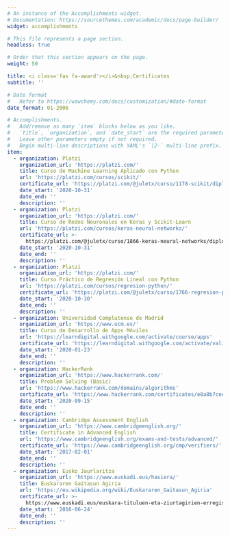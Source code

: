 ```yaml
---
# An instance of the Accomplishments widget.
# Documentation: https://sourcethemes.com/academic/docs/page-builder/
widget: accomplishments

# This file represents a page section.
headless: true

# Order that this section appears on the page.
weight: 50

title: <i class='fas fa-award'></i>&nbsp;Certificates
subtitle: ''

# Date format
#   Refer to https://wowchemy.com/docs/customization/#date-format
date_format: 01-2006

# Accomplishments.
#   Add/remove as many `item` blocks below as you like.
#   `title`, `organization`, and `date_start` are the required parameters.
#   Leave other parameters empty if not required.
#   Begin multi-line descriptions with YAML's `|2-` multi-line prefix.
item:
  - organization: Platzi
    organization_url: 'https://platzi.com/'
    title: Curso de Machine Learning Aplicado con Python
    url: 'https://platzi.com/cursos/scikit/'
    certificate_url: 'https://platzi.com/@juletx/curso/1178-scikit/diploma/detalle/'
    date_start: '2020-10-31'
    date_end: ''
    description: ''
  - organization: Platzi
    organization_url: 'https://platzi.com/'
    title: Curso de Redes Neuronales en Keras y Scikit-Learn
    url: 'https://platzi.com/cursos/keras-neural-networks/'
    certificate_url: >-
      https://platzi.com/@juletx/curso/1866-keras-neural-networks/diploma/detalle/
    date_start: '2020-10-31'
    date_end: ''
    description: ''
  - organization: Platzi
    organization_url: 'https://platzi.com/'
    title: Curso Práctico de Regresión Lineal con Python
    url: 'https://platzi.com/cursos/regresion-python/'
    certificate_url: 'https://platzi.com/@juletx/curso/1766-regresion-python/diploma/detalle/'
    date_start: '2020-10-30'
    date_end: ''
    description: ''
  - organization: Universidad Complutense de Madrid
    organization_url: 'https://www.ucm.es/'
    title: Curso de Desarrollo de Apps Móviles
    url: 'https://learndigital.withgoogle.com/activate/course/apps'
    certificate_url: 'https://learndigital.withgoogle.com/activate/validate-certificate-code'
    date_start: '2020-01-23'
    date_end: ''
    description: ''
  - organization: HackerRank
    organization_url: 'https://www.hackerrank.com/'
    title: Problem Solving (Basic)
    url: 'https://www.hackerrank.com/domains/algorithms'
    certificate_url: 'https://www.hackerrank.com/certificates/e8a8b7cee492'
    date_start: '2020-09-15'
    date_end: ''
    description: ''
  - organization: Cambridge Assessment English
    organization_url: 'https://www.cambridgeenglish.org/'
    title: Certificate in Advanced English
    url: 'https://www.cambridgeenglish.org/exams-and-tests/advanced/'
    certificate_url: 'https://www.cambridgeenglish.org/cmp/verifiers/'
    date_start: '2017-02-01'
    date_end: ''
    description: ''
  - organization: Eusko Jaurlaritza
    organization_url: 'https://www.euskadi.eus/hasiera/'
    title: Euskararen Gaitasun Agiria
    url: 'https://eu.wikipedia.org/wiki/Euskararen_Gaitasun_Agiria'
    certificate_url: >-
      https://www.euskadi.eus/euskara-tituluen-eta-ziurtagirien-erregistro-bateratua/web01-a2etzeb/eu/
    date_start: '2016-06-24'
    date_end: ''
    description: ''
---
```

